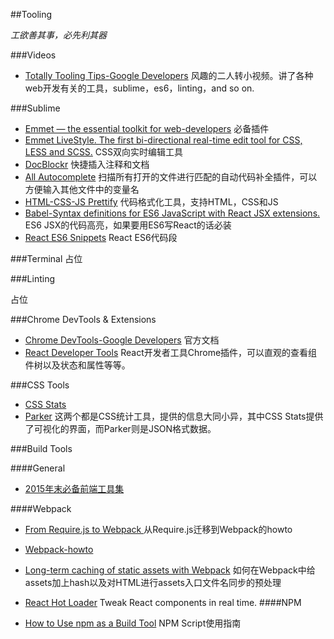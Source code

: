 ##Tooling

*工欲善其事，必先利其器*

###Videos

+ [Totally Tooling Tips-Google Developers](https://developers.google.com/web/shows/ttt/?hl=en) 风趣的二人转小视频。讲了各种web开发有关的工具，sublime，es6，linting，and so on.


###Sublime

+ [Emmet — the essential toolkit for web-developers](https://packagecontrol.io/packages/Emmet) 必备插件
+ [Emmet LiveStyle. The first bi-directional real-time edit tool for CSS, LESS and SCSS.](http://livestyle.io/) CSS双向实时编辑工具
+ [Doc​Blockr](https://packagecontrol.io/packages/DocBlockr) 快捷插入注释和文档
+ [All Autocomplete](https://packagecontrol.io/packages/All%20Autocomplete) 扫描所有打开的文件进行匹配的自动代码补全插件，可以方便输入其他文件中的变量名
+ [HTML-CSS-JS Prettify](https://packagecontrol.io/packages/HTML-CSS-JS%20Prettify) 代码格式化工具，支持HTML，CSS和JS
+ [Babel-Syntax definitions for ES6 JavaScript with React JSX extensions.](https://packagecontrol.io/packages/Babel) ES6 JSX的代码高亮，如果要用ES6写React的话必装
+ [React ES6 Snippets](https://packagecontrol.io/packages/React%20ES6%20Snippets) React ES6代码段 

###Terminal
占位

###Linting

占位

###Chrome DevTools & Extensions

+ [Chrome DevTools-Google Developers](https://developers.google.com/web/tools/chrome-devtools/) 官方文档
+ [React Developer Tools](https://facebook.github.io/react/blog/2015/09/02/new-react-developer-tools.html) React开发者工具Chrome插件，可以直观的查看组件树以及状态和属性等等。

###CSS Tools
+ [CSS Stats](https://github.com/cssstats/cssstats) 
+ [Parker](https://github.com/katiefenn/parker) 这两个都是CSS统计工具，提供的信息大同小异，其中CSS Stats提供了可视化的界面，而Parker则是JSON格式数据。

###Build Tools

####General

+ [2015年末必备前端工具集](http://zxc0328.github.io/2015/12/28/2015-javascript-tools/)

####Webpack
+ [From Require.js to Webpack ](https://www.paypal-engineering.com/2015/08/07/1450/) 从Require.js迁移到Webpack的howto
+ [Webpack-howto](https://github.com/petehunt/webpack-howto)
+ [Long-term caching of static assets with Webpack](https://medium.com/@okonetchnikov/long-term-caching-of-static-assets-with-webpack-1ecb139adb95#.lkhrizxt7) 如何在Webpack中给assets加上hash以及对HTML进行assets入口文件名同步的预处理
+ [React Hot Loader](http://gaearon.github.io/react-hot-loader/) Tweak React components in real time.
####NPM

+ [How to Use npm as a Build Tool](http://blog.keithcirkel.co.uk/how-to-use-npm-as-a-build-tool/) NPM Script使用指南
